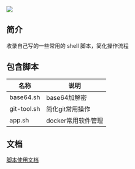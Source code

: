 [![](https://img.shields.io/badge/blog-%40huangxy-orange)](https://blog.csdn.net/qq_35787138)   

## 简介
收录自己写的一些常用的 shell 脚本，简化操作流程

## 包含脚本
|名称|说明|
|----|----|
|base64.sh|base64加解密|
|git-tool.sh|简化git常用操作|
|app.sh|docker常用软件管理|

## 文档
[脚本使用文档](https://www.yuque.com/hxy1231/nfg09x)
